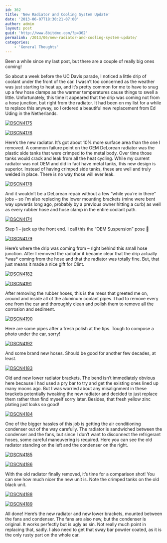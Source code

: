 ```yaml
---
id: 362
title: 'New Radiator and Cooling System Update'
date: '2013-06-07T18:30:21-07:00'
author: admin
layout: post
guid: 'http://www.8bitdmc.com/?p=362'
permalink: /2013/06/new-radiator-and-cooling-system-update/
categories:
    - 'General Thoughts'
---
```


Been a while since my last post, but there are a couple of really big ones coming!

So about a week before the UC Davis parade, I noticed a little drip of coolant under the front of the car. I wasn’t too concerned as the weather was just starting to heat up, and it’s pretty common for me to have to snug up a few hose clamps as the warmer temperatures cause things to swell a little. Unfortunately, this time it appeared that the drip was coming not from a hose junction, but right from the radiator. It had been on my list for a while to replace this anyway, so I ordered a beautiful new replacement from Ed Uding in the Netherlands.

[![DSCN4175](assets/images/2013/06/DSCN4175-300x224.jpg)](assets/images/2013/06/DSCN4175.jpg)

[![DSCN4176](assets/images/2013/06/DSCN4176-300x224.jpg)](assets/images/2013/06/DSCN4176.jpg)

Here’s the new radiator. It’s got about 10% more surface area than the one I removed. A common failure point on the OEM DeLorean radiator was the plastic side tanks that were crimped to the metal body. Over time those tanks would crack and leak from all the heat cycling. While my current radiator was not OEM and did in fact have metal tanks, this new design is superior. Instead of having crimped side tanks, these are well and truly welded in place. There is no way those will ever leak.

[![DSCN4178](assets/images/2013/06/DSCN4178-300x224.jpg)](assets/images/2013/06/DSCN4178.jpg)

And it wouldn’t be a DeLorean repair without a few “while you’re in there” jobs – so I’m also replacing the lower mounting brackets (mine were bent way upwards long ago, probably by a previous owner hitting a curb) as well as every rubber hose and hose clamp in the entire coolant path.

[![DSCN4174](assets/images/2013/06/DSCN4174-300x224.jpg)](assets/images/2013/06/DSCN4174.jpg)

Step 1 – jack up the front end. I call this the “OEM Suspension” pose 🙂

[![DSCN4179](assets/images/2013/06/DSCN4179-300x224.jpg)](assets/images/2013/06/DSCN4179.jpg)

Here’s where the drip was coming from – right behind this small hose junction. After I removed the radiator it became clear that the drip actually \*was\* coming from the hose and that the radiator was totally fine. But, that just means it made a nice gift for Clint.

[![DSCN4182](assets/images/2013/06/DSCN4182-300x224.jpg)](assets/images/2013/06/DSCN4182.jpg)

[![DSCN4191](assets/images/2013/06/DSCN4191-300x224.jpg)](assets/images/2013/06/DSCN4191.jpg)

After removing the rubber hoses, this is the mess that greeted me on, around and inside all of the aluminum coolant pipes. I had to remove every one from the car and thoroughly clean and polish them to remove all the corrosion and sediment.

[![DSCN4190](assets/images/2013/06/DSCN4190-300x224.jpg)](assets/images/2013/06/DSCN4190.jpg)

Here are some pipes after a fresh polish at the tips. Tough to compose a photo under the car, sorry!

[![DSCN4192](assets/images/2013/06/DSCN4192-300x224.jpg)](assets/images/2013/06/DSCN4192.jpg)

And some brand new hoses. Should be good for another few decades, at least.

[![DSCN4183](assets/images/2013/06/DSCN4183-300x224.jpg)](assets/images/2013/06/DSCN4183.jpg)

Old and new lower radiator brackets. The bend isn’t immediately obvious here because I had used a pry bar to try and get the existing ones lined up many moons ago. But I was worried about any misalignment in these brackets potentially tweaking the new radiator and decided to just replace them rather than find myself sorry later. Besides, that fresh yellow zinc plating just looks so good!

[![DSCN4184](assets/images/2013/06/DSCN4184-300x224.jpg)](assets/images/2013/06/DSCN4184.jpg)

One of the bigger hassles of this job is getting the air conditioning condenser out of the way carefully. The radiator is sandwiched between the condenser and the fans, but since I don’t want to disconnect the refrigerant hoses, some careful maneuvering is required. Here you can see the old radiator standing on the left and the condenser on the right.

[![DSCN4185](assets/images/2013/06/DSCN4185-300x224.jpg)](assets/images/2013/06/DSCN4185.jpg)

[![DSCN4186](assets/images/2013/06/DSCN4186-300x224.jpg)](assets/images/2013/06/DSCN4186.jpg)

With the old radiator finally removed, it’s time for a comparison shot! You can see how much nicer the new unit is. Note the crimped tanks on the old black unit.

[![DSCN4188](assets/images/2013/06/DSCN4188-300x224.jpg)](assets/images/2013/06/DSCN4188.jpg)

[![DSCN4189](assets/images/2013/06/DSCN4189-300x224.jpg)](assets/images/2013/06/DSCN4189.jpg)

All done! Here’s the new radiator and new lower brackets, mounted between the fans and condenser. The fans are also new, but the condenser is original. It works perfectly but is ugly as sin. Not really much point in replacing that, sadly. I also need to get that sway bar powder coated, as it is the only rusty part on the whole car.